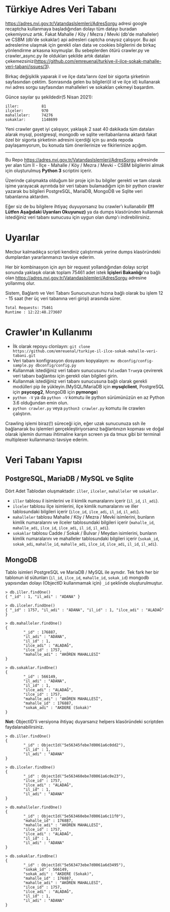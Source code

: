 # Türkiye Adres Veri Tabanı
https://adres.nvi.gov.tr/VatandasIslemleri/AdresSorgu adresi google recaptcha kullanmaya başladığından dolayı tüm datayı buradan çekemiyoruz artık. Fakat Mahalle / Köy / Mezra / Mevki (db'de mahalleler) ve CSBM (db'de sokaklar) api adresleri captcha onaysız çalışıyor. Bu api adreslerine ulaşmak için gerekli olan data ve cookies bilgilerini de birkaç yönlendirme arkasına koymuşlar. Bu sebeplerden ötürü crawler.py ve crawler_async.py ile oldukları şekilde artık dataları çekemezsiniz(https://github.com/emreuenal/turkiye-il-ilce-sokak-mahalle-veri-tabani/issues/3).

Birkaç değişiklik yaparak il ve ilçe data'larını özel bir sigorta şirketinin sayfasından çektim. Sonrasında gelen bu bilgileri(il id ve ilçe id) kullanarak nvi adres sorgu sayfasından mahalleleri ve sokakları çekmeyi başardım.

Günce sayılar şu şekildedir(5 Nisan 2021):
```
iller:          81
ilçeler:        970
mahalleler:     74276
sokaklar:       1148699
```
Yeni crawler gayet iyi çalışıyor, yaklaşık 2 saat 40 dakikada tüm dataları alarak mysql, postgresql, mongodb ve sqlite veritabanlarına aktardı fakat özel bir sigorta şirketinin adresini içerdiği için şu anda repoda paylaşamıyorum, bu konuda tüm önerilerinize ve fikirlerinize açığım. 

--- 

Bu Repo https://adres.nvi.gov.tr/VatandasIslemleri/AdresSorgu adresinde yer alan tüm İl - İlçe - Mahalle / Köy / Mezra / Mevki - CSBM 
bilgilerini almak için oluşturulmuş **Python 3** scriptini içerir.

Üzerinde çalışmakta olduğum bir proje için bu bilgiler gerekti ve tam olarak işime yarayacak ayrıntıda bir veri tabanı bulamadığım
için bir python crawler yazarak bu bilgileri PostgreSQL, MariaDB, MongoDB ve Sqlite veri tabanlarına aktardım.

Eğer siz de bu bilgilere ihtiyaç duyuyorsanız bu crawler'ı kullanabilir **(!!! Lütfen Aşağıdaki Uyarıları Okuyunuz)** ya da dumps klasöründen
kullanmak istediğiniz veri tabanı sunucusu için uygun olan dump'ı indirebilirsiniz.

# Uyarılar
Mecbur kalmadıkça scripti kendiniz çalıştırmak yerine dumps klasöründeki dumplardan yararlanmanızı tavsiye ederim.   

Her bir kombinasyon için ayrı bir request yollandığından dolayı script sonunda yaklaşık olarak toplam 75461 adet istek **İçişleri Bakanlığı**'na bağlı olan
https://adres.nvi.gov.tr/VatandasIslemleri/AdresSorgu adresine yollanmış olur.   

Sistem, Bağlantı ve Veri Tabanı Sunucunuzun hızına bağlı olarak bu işlem 12 - 15 saat (her üç veri tabanına veri girişi) arasında sürer.


```
Total Requests: 75461
Runtime : 12:22:48.273607
```



# Crawler'ın Kullanımı
- İlk olarak repoyu clonlayın: `git clone https://github.com/emreuenal/turkiye-il-ilce-sokak-mahalle-veri-tabani.git`
- Veri tabanı konfigrasyon dosyasını kopyalayın: `mv dbconfig/config-sample.py dbconfig/config.py`
- Kullanmak istediğiniz veri tabanı sunucusunu `False`dan `True`ya çevirerek veri tabanı bağlantısı için gerekli olan bilgileri girin.
- Kullanmak istediğiniz veri tabanı sunucusuna bağlı olarak gerekli modülleri pip ile yükleyin.(MySQL/MariaDB için **mysqlclient**, PostgreSQL için **psycopg2**, MongoDB için **pymongo**)
- `python -V` ya da `python -V` komutu ile python sürümünüzün en az Python 3.6 olduğundan emin olun.
- `python crawler.py` veya `python3 crawler.py` komutu ile crawlerı çalıştırın.

Crawling işlemi biraz(!) süreceği için, eğer uzak sunucunuza ssh ile bağlanarak bu işlemleri gerçekleştiriyorsanız bağlantınızın kopması ve doğal olarak işlemin durması ihtimaline karşın
screen ya da tmux gibi bir terminal multiplexer kullanmanızı tavsiye ederim.

# Veri Tabanı Yapısı    
## PostgreSQL, MariaDB / MySQL ve Sqlite
Dört Adet Tablodan oluşmaktadır: `iller`, `ilceler`, `mahalleler` ve `sokaklar`.
- `iller` tablosu il isimlerini ve il kimlik numaralarını içerir (`il_id`, `il_adi`).
- `ilceler` tablosu ilçe isimlerini, ilçe kimlik numaralarını ve iller tablosundaki bilgileri içerir (`ilce_id`, `ilce_adi`, `il_id`, `il_adi`).
- `mahalleler` tablosu Mahalle / Köy / Mezra / Mevki isimlerini, bunların kimlik numaralarını ve ilceler tablosundaki bilgileri içerir (`mahalle_id`, `mahalle_adi`, `ilce_id`, `ilce_adi`, `il_id`, `il_adi`).
- `sokaklar` tablosu Cadde / Sokak / Bulvar / Meydan isimlerini, bunların kimlik numaralarını ve mahalleler tablosundaki bilgileri içerir (`sokak_id`, `sokak_adi`, `mahalle_id`, `mahalle_adi`, `ilce_id`, `ilce_adi`, `il_id`, `il_adi`).

## MongoDB
Tablo isimleri PostgreSQL ve MariaDB / MySQL ile aynıdır. Tek fark her bir tablonun id sütunları (`il_id`, `ilce_id`, `mahalle_id`, `sokak_id`) mongodb yapısından dolayı (ObjectID kullanmamak için)
`_id` şeklinde oluşturulmuştur.

```
> db.iller.findOne()
{ "_id" : 1, "il_adi" : "ADANA" }
```
```
> db.ilceler.findOne()
{ "_id" : 1757, "il_adi" : "ADANA", "il_id" : 1, "ilce_adi" : "ALADAĞ" }
```
```
> db.mahalleler.findOne()
{
        "_id" : 176887,
        "il_adi" : "ADANA",
        "il_id" : 1,
        "ilce_adi" : "ALADAĞ",
        "ilce_id" : 1757,
        "mahalle_adi" : "AKÖREN MAHALLESİ"
}
```
```
> db.sokaklar.findOne()
{
        "_id" : 566149,
        "il_adi" : "ADANA",
        "il_id" : 1,
        "ilce_adi" : "ALADAĞ",
        "ilce_id" : 1757,
        "mahalle_adi" : "AKÖREN MAHALLESİ",
        "mahalle_id" : 176887,
        "sokak_adi" : "AKDERE (Sokak)"
}
```
**Not:**  ObjectID'li versiyona ihtiyaç duyarsanız helpers klasöründeki scriptden faydalanabilirsiniz.
```
> db.iller.findOne()
{
        "_id" : ObjectId("5e56345febe7d0061a6c0dd2"),
        "il_id" : 1,
        "il_adi" : "ADANA"
}
```
```
> db.ilceler.findOne()
{
        "_id" : ObjectId("5e563460ebe7d0061a6c0e23"),
        "ilce_id" : 1757,
        "ilce_adi" : "ALADAĞ",
        "il_id" : 1,
        "il_adi" : "ADANA"
}
```
```
> db.mahalleler.findOne()
{
        "_id" : ObjectId("5e563460ebe7d0061a6c11f0"),
        "mahalle_id" : 176887,
        "mahalle_adi" : "AKÖREN MAHALLESİ",
        "ilce_id" : 1757,
        "ilce_adi" : "ALADAĞ",
        "il_id" : 1,
        "il_adi" : "ADANA"
}
```
```
> db.sokaklar.findOne()
{
        "_id" : ObjectId("5e563473ebe7d0061a6d3495"),
        "sokak_id" : 566149,
        "sokak_adi" : "AKDERE (Sokak)",
        "mahalle_id" : 176887,
        "mahalle_adi" : "AKÖREN MAHALLESİ",
        "ilce_id" : 1757,
        "ilce_adi" : "ALADAĞ",
        "il_id" : 1,
        "il_adi" : "ADANA"
}
```
